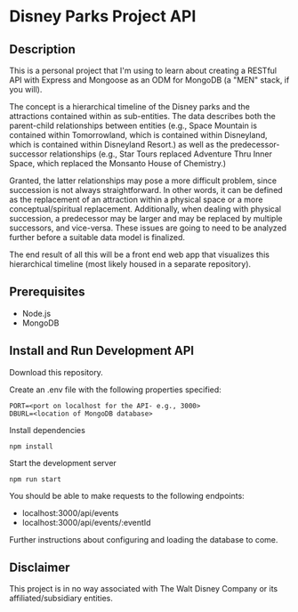 # Disney Parks Project API

## Description

This is a personal project that I'm using to learn about creating a RESTful API with Express and Mongoose as an ODM for MongoDB (a "MEN" stack, if you will).

The concept is a hierarchical timeline of the Disney parks and the attractions contained within as sub-entities. The data describes both the parent-child relationships between entities (e.g., Space Mountain is contained within Tomorrowland, which is contained within Disneyland, which is contained within Disneyland Resort.) as well as the predecessor-successor relationships (e.g., Star Tours replaced Adventure Thru Inner Space, which replaced the Monsanto House of Chemistry.)

Granted, the latter relationships may pose a more difficult problem, since succession is not always straightforward. In other words, it can be defined as the replacement of an attraction within a physical space or a more conceptual/spiritual replacement. Additionally, when dealing with physical succession, a predecessor may be larger and may be replaced by multiple successors, and vice-versa. These issues are going to need to be analyzed further before a suitable data model is finalized.

The end result of all this will be a front end web app that visualizes this hierarchical timeline (most likely housed in a separate repository).

## Prerequisites

- Node.js
- MongoDB

## Install and Run Development API

Download this repository.

Create an .env file with the following properties specified:

```
PORT=<port on localhost for the API- e.g., 3000>
DBURL=<location of MongoDB database>
```

Install dependencies

```
npm install
```

Start the development server

```
npm run start
```

You should be able to make requests to the following endpoints:

- localhost:3000/api/events
- localhost:3000/api/events/:eventId

Further instructions about configuring and loading the database to come.

## Disclaimer

This project is in no way associated with The Walt Disney Company or its affiliated/subsidiary entities.
